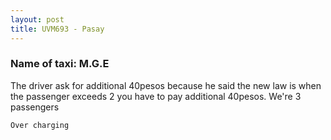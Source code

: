 ```yaml
---
layout: post
title: UVM693 - Pasay
---
```


### Name of taxi: M.G.E

The driver ask for additional 40pesos because he said the new law is when the passenger exceeds 2 you have to pay additional 40pesos. We're 3 passengers 

```Over charging```
